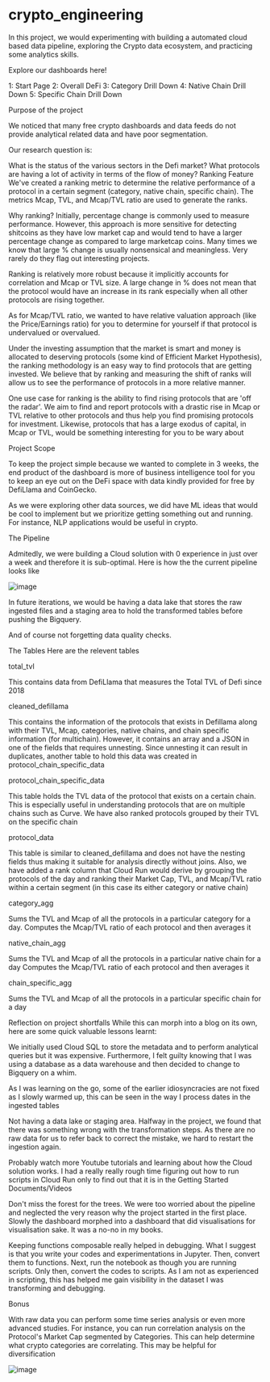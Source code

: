# crypto_engineering

In this project, we would experimenting with building a automated cloud based data pipeline, exploring the Crypto data ecosystem, and practicing some analytics skills.

Explore our dashboards here!

1: Start Page
2: Overall DeFi
3: Category Drill Down
4: Native Chain Drill Down
5: Specific Chain Drill Down

Purpose of the project

We noticed that many free crypto dashboards and data feeds do not provide analytical related data and have poor segmentation.

Our research question is:

What is the status of the various sectors in the Defi market?
What protocols are having a lot of activity in terms of the flow of money?
Ranking Feature
We've created a ranking metric to determine the relative performance of a protocol in a certain segment (category, native chain, specific chain). The metrics Mcap, TVL, and Mcap/TVL ratio are used to generate the ranks.

Why ranking? Initially, percentage change is commonly used to measure performance. However, this approach is more sensitive for detecting shitcoins as they have low market cap and would tend to have a larger percentage change as compared to large marketcap coins. Many times we know that large % change is usually nonsensical and meaningless. Very rarely do they flag out interesting projects.

Ranking is relatively more robust because it implicitly accounts for correlation and Mcap or TVL size. A large change in % does not mean that the protocol would have an increase in its rank especially when all other protocols are rising together.

As for Mcap/TVL ratio, we wanted to have relative valuation approach (like the Price/Earnings ratio) for you to determine for yourself if that protocol is undervalued or overvalued.

Under the investing assumption that the market is smart and money is allocated to deserving protocols (some kind of Efficient Market Hypothesis), the ranking methodology is an easy way to find protocols that are getting invested. We believe that by ranking and measuring the shift of ranks will allow us to see the performance of protocols in a more relative manner.

One use case for ranking is the ability to find rising protocols that are 'off the radar'. We aim to find and report protocols with a drastic rise in Mcap or TVL relative to other protocols and thus help you find promising protocols for investment. Likewise, protocols that has a large exodus of capital, in Mcap or TVL, would be something interesting for you to be wary about

Project Scope

To keep the project simple because we wanted to complete in 3 weeks, the end product of the dashboard is more of business intelligence tool for you to keep an eye out on the DeFi space with data kindly provided for free by DefiLlama and CoinGecko.

As we were exploring other data sources, we did have ML ideas that would be cool to implement but we prioritize getting something out and running. For instance, NLP applications would be useful in crypto.

The Pipeline

Admitedly, we were building a Cloud solution with 0 experience in just over a week and therefore it is sub-optimal. Here is how the the current pipeline looks like


![image](https://user-images.githubusercontent.com/96236642/163705165-d3d36b27-7c42-4396-97c3-3a7597c72ed7.png)


In future iterations, we would be having a data lake that stores the raw ingested files and a staging area to hold the transformed tables before pushing the Bigquery.

And of course not forgetting data quality checks.

The Tables
Here are the relevent tables

total_tvl

This contains data from DefiLlama that measures the Total TVL of Defi since 2018

cleaned_defillama

This contains the information of the protocols that exists in Defillama along with their TVL, Mcap, categories, native chains, and chain specific information (for multichain). However, it contains an array and a JSON in one of the fields that requires unnesting. Since unnesting it can result in duplicates, another table to hold this data was created in protocol_chain_specific_data

protocol_chain_specific_data

This table holds the TVL data of the protocol that exists on a certain chain. This is especially useful in understanding protocols that are on multiple chains such as Curve. We have also ranked protocols grouped by their TVL on the specific chain

protocol_data

This table is similar to cleaned_defillama and does not have the nesting fields thus making it suitable for analysis directly without joins. Also, we have added a rank column that Cloud Run would derive by grouping the protocols of the day and ranking their Market Cap, TVL, and Mcap/TVL ratio within a certain segment (in this case its either category or native chain)

category_agg

Sums the TVL and Mcap of all the protocols in a particular category for a day. Computes the Mcap/TVL ratio of each protocol and then averages it

native_chain_agg

Sums the TVL and Mcap of all the protocols in a particular native chain for a day Computes the Mcap/TVL ratio of each protocol and then averages it

chain_specific_agg

Sums the TVL and Mcap of all the protocols in a particular specific chain for a day

Reflection on project shortfalls
While this can morph into a blog on its own, here are some quick valuable lessons learnt:

We initially used Cloud SQL to store the metadata and to perform analytical queries but it was expensive. Furthermore, I felt guilty knowing that I was using a database as a data warehouse and then decided to change to Bigquery on a whim.

As I was learning on the go, some of the earlier idiosyncracies are not fixed as I slowly warmed up, this can be seen in the way I process dates in the ingested tables

Not having a data lake or staging area. Halfway in the project, we found that there was something wrong with the transformation steps. As there are no raw data for us to refer back to correct the mistake, we hard to restart the ingestion again.

Probably watch more Youtube tutorials and learning about how the Cloud solution works. I had a really really rough time figuring out how to run scripts in Cloud Run only to find out that it is in the Getting Started Documents/Videos

Don't miss the forest for the trees. We were too worried about the pipeline and neglected the very reason why the project started in the first place. Slowly the dashboard morphed into a dashboard that did visualisations for visualisation sake. It was a no-no in my books.

Keeping functions composable really helped in debugging. What I suggest is that you write your codes and experimentations in Jupyter. Then, convert them to functions. Next, run the notebook as though you are running scripts. Only then, convert the codes to scripts. As I am not as experienced in scripting, this has helped me gain visibility in the dataset I was transforming and debugging.

Bonus

With raw data you can perform some time series analysis or even more advanced studies. For instance, you can run correlation analysis on the Protocol's Market Cap segmented by Categories. This can help determine what crypto categories are correlating. This may be helpful for diversification


![image](https://user-images.githubusercontent.com/96236642/163705154-e97872aa-c850-46b5-903f-0c6bdde96bae.png)
